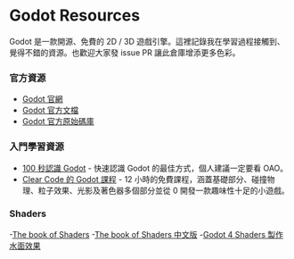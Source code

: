 # Godot Resources

Godot 是一款開源、免費的 2D / 3D 遊戲引擎。這裡記錄我在學習過程接觸到、覺得不錯的資源。也歡迎大家發 issue PR 讓此倉庫增添更多色彩。

### 官方資源

- [Godot 官網](https://godotengine.org/)
- [Godot 官方文檔](https://docs.godotengine.org/en/stable/)
- [Godot 官方原始碼庫](https://godotengine.org/](https://github.com/godotengine/godot)https://github.com/godotengine/godot)

### 入門學習資源

- [100 秒認識 Godot](https://www.youtube.com/watch?v=QKgTZWbwD1U&t=72s) - 快速認識 Godot 的最佳方式，個人建議一定要看 OAO。
- [Clear Code 的 Godot 課程](https://www.youtube.com/watch?v=nAh_Kx5Zh5Q&t=18302s) - 12 小時的免費課程，涵蓋基礎部分、碰撞物理、粒子效果、光影及著色器多個部分並從 0 開發一款趣味性十足的小遊戲。

### Shaders

-[The book of Shaders](https://thebookofshaders.com/)
-[The book of Shaders 中文版](https://thebookofshaders.com/?lan=ch)
-[Godot 4 Shaders 製作水面效果](https://youtu.be/FZwcdmsIXCU?si=pgd98QhPpk-ciOqx)
